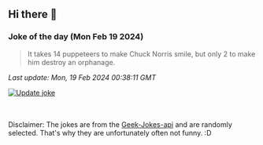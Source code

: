 ## Hi there 👋

### Joke of the day (Mon Feb 19 2024)
<!-- joke -->
>It takes 14 puppeteers to make Chuck Norris smile, but only 2 to make him destroy an orphanage.
<!-- /joke -->

*Last update: Mon, 19 Feb 2024 00:38:11 GMT*

[![Update joke](https://github.com/nclskfm/nclskfm/actions/workflows/joke.yml/badge.svg)](https://github.com/nclskfm/nclskfm/actions/workflows/joke.yml)

<br><br>
Disclaimer: The jokes are from the [Geek-Jokes-api](https://github.com/sameerkumar18/geek-joke-api) and are randomly selected. That's why they are unfortunately often not funny. :D
